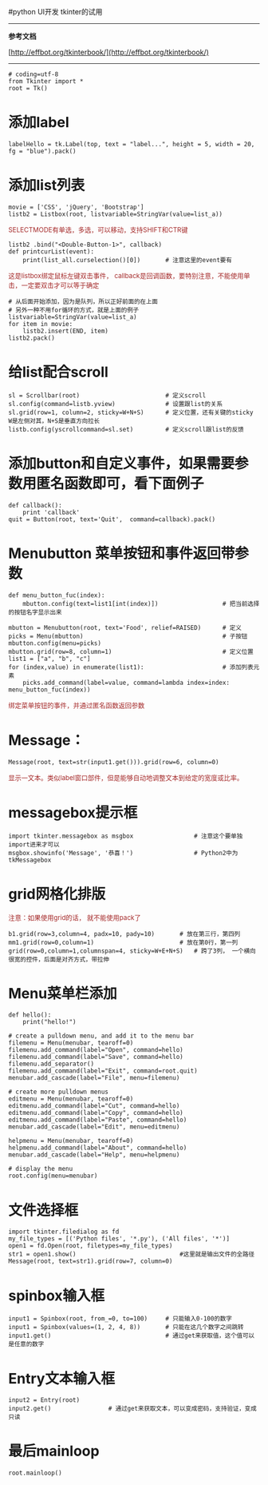 #python UI开发 tkinter的试用

----------

**参考文档**

[http://effbot.org/tkinterbook/](http://effbot.org/tkinterbook/)


----------


    # coding=utf-8
    from Tkinter import *
    root = Tk()

# 添加label

    labelHello = tk.Label(top, text = "label...", height = 5, width = 20, fg = "blue").pack()



# 添加list列表

    movie = ['CSS', 'jQuery', 'Bootstrap']
    listb2 = Listbox(root, listvariable=StringVar(value=list_a))    	

<font color=#A52A2A size=2>SELECTMODE有单选，多选，可以移动，支持SHIFT和CTR键</font>

    listb2 .bind("<Double-Button-1>", callback)		
    def printcurList(event):
    	print(list_all.curselection()[0])		# 注意这里的event要有

<font color=#A52A2A size=2>这是listbox绑定鼠标左键双击事件， callback是回调函数，要特别注意，不能使用单击，一定要双击才可以等于确定</font>

    # 从后面开始添加，因为是队列，所以正好前面的在上面
    # 另外一种不用for循环的方式，就是上面的例子listvariable=StringVar(value=list_a)
    for item in movie:
    	listb2.insert(END, item)			
    listb2.pack()

# 给list配合scroll
    sl = Scrollbar(root)						# 定义scroll
    sl.config(command=listb.yview)				# 设置跟list的关系
    sl.grid(row=1, column=2, sticky=W+N+S)		# 定义位置，还有关键的sticky  W是左侧对其，N+S是垂直方向拉长
    listb.config(yscrollcommand=sl.set)			# 定义scroll跟list的反馈


# 添加button和自定义事件，如果需要参数用匿名函数即可，看下面例子
    def callback():
    	print 'callback'
    quit = Button(root, text='Quit',  command=callback).pack()

# Menubutton	菜单按钮和事件返回带参数
    def menu_button_fuc(index):
    	mbutton.config(text=list1[int(index)])					# 把当前选择的按钮名字显示出来
    
    mbutton = Menubutton(root, text='Food', relief=RAISED)		# 定义
    picks = Menu(mbutton)										# 子按钮
    mbutton.config(menu=picks)
    mbutton.grid(row=8, column=1)								# 定义位置
    list1 = ["a", "b", "c"]
    for (index,value) in enumerate(list1):						# 添加列表元素
    	picks.add_command(label=value, command=lambda index=index: menu_button_fuc(index))   

<font color=#A52A2A size=2>绑定菜单按钮的事件，并通过匿名函数返回参数</font>

# Message：
    Message(root, text=str(input1.get())).grid(row=6, column=0)
<font color=#A52A2A size=2>显示一文本。类似label窗口部件，但是能够自动地调整文本到给定的宽度或比率。</font>

# messagebox提示框
    import tkinter.messagebox as msgbox					# 注意这个要单独import进来才可以
    msgbox.showinfo('Message', '恭喜！')				  # Python2中为tkMessagebox


# grid网格化排版

<font color=#A52A2A size=2>注意：如果使用grid的话， 就不能使用pack了</font>

    b1.grid(row=3,column=4, padx=10, pady=10)		# 放在第三行，第四列
    mm1.grid(row=0,column=1)						# 放在第0行，第一列
    grid(row=0,column=1,columnspan=4, sticky=W+E+N+S)	# 跨了3列， 一个横向很宽的控件，后面是对齐方式，带拉伸

# Menu菜单栏添加
    def hello():
        print("hello!")

    # create a pulldown menu, and add it to the menu bar
    filemenu = Menu(menubar, tearoff=0)
    filemenu.add_command(label="Open", command=hello)
    filemenu.add_command(label="Save", command=hello)
    filemenu.add_separator()
    filemenu.add_command(label="Exit", command=root.quit)
    menubar.add_cascade(label="File", menu=filemenu)

    # create more pulldown menus
    editmenu = Menu(menubar, tearoff=0)
    editmenu.add_command(label="Cut", command=hello)
    editmenu.add_command(label="Copy", command=hello)
    editmenu.add_command(label="Paste", command=hello)
    menubar.add_cascade(label="Edit", menu=editmenu)

    helpmenu = Menu(menubar, tearoff=0)
    helpmenu.add_command(label="About", command=hello)
    menubar.add_cascade(label="Help", menu=helpmenu)

    # display the menu
    root.config(menu=menubar)
# 文件选择框
    import tkinter.filedialog as fd
    my_file_types = [('Python files', '*.py'), ('All files', '*')]
    open1 = fd.Open(root, filetypes=my_file_types)
    str1 = open1.show()								#这里就是输出文件的全路径
    Message(root, text=str1).grid(row=7, column=0)

# spinbox输入框
    input1 = Spinbox(root, from_=0, to=100)		# 只能输入0-100的数字
    input1 = Spinbox(values=(1, 2, 4, 8))  		# 只能在这几个数字之间跳转
    input1.get()								# 通过get来获取值，这个值可以是任意的数字
# Entry文本输入框
    input2 = Entry(root)
    input2.get()				# 通过get来获取文本，可以变成密码，支持验证，变成只读

# 最后mainloop
    root.mainloop()
